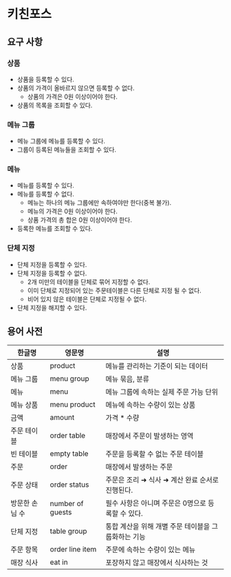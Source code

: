 # 키친포스

## 요구 사항
### 상품
* 상품을 등록할 수 있다.
* 상품의 가격이 올바르지 않으면 등록할 수 없다.
  * 상품의 가격은 0원 이상이어야 한다.
* 상품의 목록을 조회할 수 있다.

### 메뉴 그룹
* 메뉴 그룹에 메뉴를 등록할 수 있다.
* 그룹이 등록된 메뉴들을 조회할 수 있다.

### 메뉴
* 메뉴를 등록할 수 있다.
* 메뉴를 등록할 수 없다.
  * 메뉴는 하나의 메뉴 그룹에만 속하여야만 한다(중복 불가).
  * 메뉴의 가격은 0원 이상이어야 한다.
  * 상품 가격의 총 합은 0원 이상이어야 한다.
* 등록한 메뉴를 조회할 수 있다.

### 단체 지정
* 단체 지정을 등록할 수 있다.
* 단체 지정을 등록할 수 없다.
  * 2개 미만의 테이블을 단체로 묶어 지정할 수 없다.
  * 이미 단체로 지정되어 있는 주문테이블은 다른 단체로 지정 될 수 없다.
  * 비어 있지 않은 테이블은 단체로 지정될 수 없다.
* 단체 지정을 해지할 수 있다.

## 용어 사전

| 한글명 | 영문명 | 설명 |
| --- | --- | --- |
| 상품 | product | 메뉴를 관리하는 기준이 되는 데이터 |
| 메뉴 그룹 | menu group | 메뉴 묶음, 분류 |
| 메뉴 | menu | 메뉴 그룹에 속하는 실제 주문 가능 단위 |
| 메뉴 상품 | menu product | 메뉴에 속하는 수량이 있는 상품 |
| 금액 | amount | 가격 * 수량 |
| 주문 테이블 | order table | 매장에서 주문이 발생하는 영역 |
| 빈 테이블 | empty table | 주문을 등록할 수 없는 주문 테이블 |
| 주문 | order | 매장에서 발생하는 주문 |
| 주문 상태 | order status | 주문은 조리 ➜ 식사 ➜ 계산 완료 순서로 진행된다. |
| 방문한 손님 수 | number of guests | 필수 사항은 아니며 주문은 0명으로 등록할 수 있다. |
| 단체 지정 | table group | 통합 계산을 위해 개별 주문 테이블을 그룹화하는 기능 |
| 주문 항목 | order line item | 주문에 속하는 수량이 있는 메뉴 |
| 매장 식사 | eat in | 포장하지 않고 매장에서 식사하는 것 |
